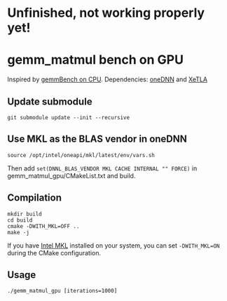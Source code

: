 # Unfinished, not working properly yet!

# gemm_matmul bench on GPU
Inspired by [gemmBench on CPU](https://github.com/shu1chen/gemmBench). Dependencies: [oneDNN](https://github.com/oneapi-src/oneDNN) and [XeTLA](https://https://github.com/intel/xetla)

## Update submodule
```
git submodule update --init --recursive
```

## Use MKL as the BLAS vendor in oneDNN
```
source /opt/intel/oneapi/mkl/latest/env/vars.sh
```
Then add `set(DNNL_BLAS_VENDOR MKL CACHE INTERNAL "" FORCE)` in gemm_matmul_gpu/CMakeList.txt and build.


## Compilation
```
mkdir build
cd build
cmake -DWITH_MKL=OFF ..
make -j
```

If you have [Intel MKL](https://software.intel.com/content/www/us/en/develop/tools/math-kernel-library.html) installed on your system, you can set `-DWITH_MKL=ON` during the CMake configuration.

## Usage
```
./gemm_matmul_gpu [iterations=1000]
```
